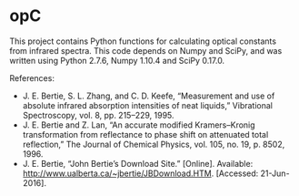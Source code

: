 # opC
This project contains Python functions for calculating optical constants from infrared spectra. 
This code depends on Numpy and SciPy, and was written using Python 2.7.6, Numpy 1.10.4 and SciPy 0.17.0.

References:
* J. E. Bertie, S. L. Zhang, and C. D. Keefe, “Measurement and use of absolute infrared absorption intensities of neat liquids,” Vibrational Spectroscopy, vol. 8, pp. 215–229, 1995.
* J. E. Bertie and Z. Lan, “An accurate modified Kramers–Kronig transformation from reflectance to phase shift on attenuated total reflection,” The Journal of Chemical Physics, vol. 105, no. 19, p. 8502, 1996.
* J. E. Bertie, “John Bertie’s Download Site.” [Online]. Available: http://www.ualberta.ca/~jbertie/JBDownload.HTM. [Accessed: 21-Jun-2016].
